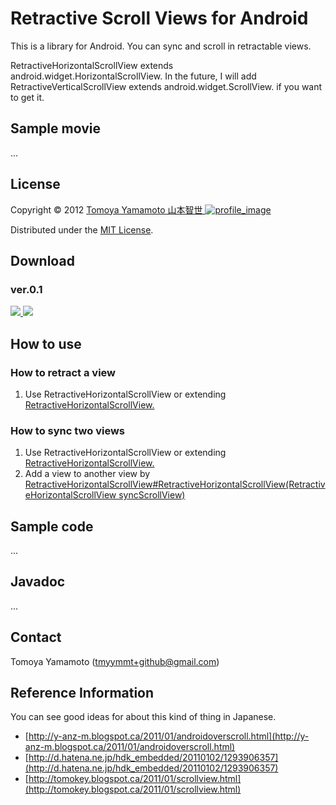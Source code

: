 
Retractive Scroll Views for Android
======================
This is a library for Android. You can sync and scroll in retractable views.

RetractiveHorizontalScrollView extends android.widget.HorizontalScrollView. In the future, I will add RetractiveVerticalScrollView extends android.widget.ScrollView. if you want to get it.

Sample movie
--------

...
  
License
----------
Copyright &copy; 2012 [ Tomoya Yamamoto 山本智世 ![profile_image] ][aboutme]

Distributed under the [MIT License](http://www.opensource.org/licenses/mit-license.php "MIT License").  

Download
------

### ver.0.1 ###

[ ![](https://github.com/images/modules/download/zip.png) ](https://github.com/tmyymmt/Retractive-Scroll-Views-for-Android/zipball/0.1)
[ ![](https://github.com/images/modules/download/tar.png) ](https://github.com/tmyymmt/Retractive-Scroll-Views-for-Android/zipball/0.1)

How to use
------
### How to retract a view ###

1. Use RetractiveHorizontalScrollView or extending [RetractiveHorizontalScrollView.][rhsv]

### How to sync two views ###

1. Use RetractiveHorizontalScrollView or extending [RetractiveHorizontalScrollView.][rhsv]
2. Add a view to another view by [RetractiveHorizontalScrollView#RetractiveHorizontalScrollView(RetractiveHorizontalScrollView syncScrollView)][rhsv]

Sample code
--------

...

Javadoc
--------

...

Contact
--------

Tomoya Yamamoto (tmyymmt+github@gmail.com)

Reference Information
--------

You can see good ideas for about this kind of thing in Japanese.

- [http://y-anz-m.blogspot.ca/2011/01/androidoverscroll.html](http://y-anz-m.blogspot.ca/2011/01/androidoverscroll.html)
- [http://d.hatena.ne.jp/hdk_embedded/20110102/1293906357](http://d.hatena.ne.jp/hdk_embedded/20110102/1293906357)
- [http://tomokey.blogspot.ca/2011/01/scrollview.html](http://tomokey.blogspot.ca/2011/01/scrollview.html)

[profile_image]: http://tmyymmt.mine.nu/profile/profile-sq_16.png "Profile Image"
[aboutme]: http://about.me/tmyymmt "about me"
[rhsv]: https://github.com/tmyymmt/Retractive-Scroll-Views-for-Android
